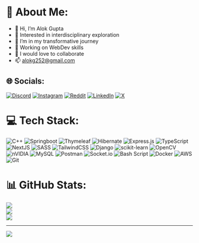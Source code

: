 # 💫 About Me:
- 👋 Hi, I’m Alok Gupta
- 👀 Interested in interdisciplinary exploration
- 🌱 I’m in my transformative journey
- 🔭 Working on WebDev skills
- 💞️ I would love to collaborate
- 📫 alokg252@gmail.com


## 🌐 Socials:
[![Discord](https://img.shields.io/badge/Discord-%237289DA.svg?logo=discord&logoColor=white)](https://discord.gg/.alokg252) 
[![Instagram](https://img.shields.io/badge/Instagram-%23E4405F.svg?logo=Instagram&logoColor=white)](https://instagram.com/alokg252) 
[![Reddit](https://img.shields.io/badge/Reddit-%23FF4500.svg?logo=Reddit&logoColor=white)](https://reddit.com/user/u/Alokg252) 
[![LinkedIn](https://img.shields.io/badge/LinkedIn-%230077B5.svg?logo=linkedin&logoColor=white)](https://linkedin.com/in/alok-gupta-97a741204) 
[![X](https://img.shields.io/badge/X-black.svg?logo=X&logoColor=white)](https://x.com/@AlokGup66030746) 

# 💻 Tech Stack:
![C++](https://img.shields.io/badge/c/c++-%2300599C.svg?style=for-the-badge&logo=c%2B%2B&logoColor=white) 
![Springboot](https://img.shields.io/badge/springboot-%234DA31F.svg?style=for-the-badge&logo=springboot&logoColor=white) 
![Thymeleaf](https://img.shields.io/badge/Thymeleaf-%23005C0F.svg?style=for-the-badge&logo=Thymeleaf&logoColor=white) 
![Hibernate](https://img.shields.io/badge/hibernate-%23343434.svg?style=for-the-badge&logo=hibernate&logoColor=%23bbbb77)
![Express.js](https://img.shields.io/badge/express-%23F7DF1E.svg?style=for-the-badge&logo=express&logoColor=%23222222) 
![TypeScript](https://img.shields.io/badge/typescript-%23007ACC.svg?style=for-the-badge&logo=typescript&logoColor=white)
![NextJS](https://img.shields.io/badge/Next.JS-%23333333.svg?style=for-the-badge&logo=next.js&logoColor=white) 
![SASS](https://img.shields.io/badge/SASS-%23343434.svg?style=for-the-badge&logo=sass&logoColor=%23CD6799)
![TailwindCSS](https://img.shields.io/badge/tailwindcss-%23555555.svg?style=for-the-badge&logo=tailwindcss&logoColor=%2361DBFB)
![Django](https://img.shields.io/badge/django-%23092E20.svg?style=for-the-badge&logo=django&logoColor=white) 
![scikit-learn](https://img.shields.io/badge/scikit--learn-%23F7931E.svg?style=for-the-badge&logo=scikit-learn&logoColor=white) 
![OpenCV](https://img.shields.io/badge/opencv-%23white.svg?style=for-the-badge&logo=opencv&logoColor=white) 
![nVIDIA](https://img.shields.io/badge/cuda-000000.svg?style=for-the-badge&logo=nVIDIA&logoColor=green) 
![MySQL](https://img.shields.io/badge/mysql-4479A1.svg?style=for-the-badge&logo=mysql&logoColor=white) 
![Postman](https://img.shields.io/badge/postman-orange.svg?style=for-the-badge&logo=postman&logoColor=white) 
![Socket.io](https://img.shields.io/badge/Socket.io-black?style=for-the-badge&logo=socket.io&badgeColor=010101)
![Bash Script](https://img.shields.io/badge/bash_script-%23121011.svg?style=for-the-badge&logo=gnu-bash&logoColor=white)
![Docker](https://img.shields.io/badge/docker-%233399ff.svg?style=for-the-badge&logo=docker&logoColor=white) 
![AWS](https://img.shields.io/badge/AWS-%23343434.svg?style=for-the-badge&logo=amazonwebservices&logoColor=%23FF9900)
![Git](https://img.shields.io/badge/git-%23F05033.svg?style=for-the-badge&logo=git&logoColor=white)
# 📊 GitHub Stats:
![](https://github-readme-stats.vercel.app/api?username=Alokg252&theme=algolia&hide_border=true&include_all_commits=false&count_private=false)<br/>
![](https://github-readme-streak-stats.herokuapp.com/?user=Alokg252&theme=algolia&hide_border=true)<br/>
![](https://github-readme-stats.vercel.app/api/top-langs/?username=Alokg252&theme=algolia&hide_border=true&include_all_commits=false&count_private=false&layout=compact)

---
[![](https://visitcount.itsvg.in/api?id=Alokg252&icon=0&color=0)](https://visitcount.itsvg.in)

<!-- Proudly created with GPRM ( https://gprm.itsvg.in ) -->
